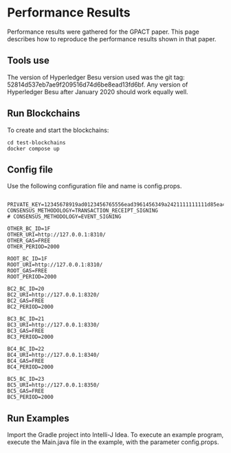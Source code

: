 # Performance Results
Performance results were gathered for the GPACT paper. This page describes
how to reproduce the performance results shown in that paper.

## Tools use
The version of Hyperledger Besu version used was the git tag: 52814d537eb7ae9f209516d74d6be8ead13fd6bf. 
Any version of Hyperledger Besu after January 2020 should work equally well.


## Run Blockchains
To create and start the blockchains:
```$xslt
cd test-blockchains
docker compose up
```

## Config file
Use the following configuration file and name is config.props.

```$xslt

PRIVATE_KEY=12345678919ad0123456765556ead3961456349a2421111111111d85ea4d89b1
CONSENSUS_METHODOLOGY=TRANSACTION_RECEIPT_SIGNING
# CONSENSUS_METHODOLOGY=EVENT_SIGNING

OTHER_BC_ID=1F
OTHER_URI=http://127.0.0.1:8310/
OTHER_GAS=FREE
OTHER_PERIOD=2000

ROOT_BC_ID=1F
ROOT_URI=http://127.0.0.1:8310/
ROOT_GAS=FREE
ROOT_PERIOD=2000

BC2_BC_ID=20
BC2_URI=http://127.0.0.1:8320/
BC2_GAS=FREE
BC2_PERIOD=2000

BC3_BC_ID=21
BC3_URI=http://127.0.0.1:8330/
BC3_GAS=FREE
BC3_PERIOD=2000

BC4_BC_ID=22
BC4_URI=http://127.0.0.1:8340/
BC4_GAS=FREE
BC4_PERIOD=2000

BC5_BC_ID=23
BC5_URI=http://127.0.0.1:8350/
BC5_GAS=FREE
BC5_PERIOD=2000
```

## Run Examples
Import the Gradle project into Intelli-J Idea. To execute an example program,
execute the Main.java file in the example, with the parameter config.props.

